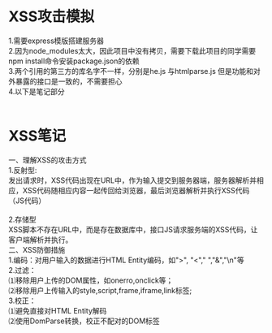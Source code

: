 # XSS攻击模拟
1.需要express模版搭建服务器<br>
2.因为node_modules太大，因此项目中没有拷贝，需要下载此项目的同学需要npm install命令安装package.json的依赖<br>
3.两个引用的第三方的库名字不一样，分别是he.js  与htmlparse.js  但是功能和对外暴露的接口是一致的，不需要担心<br>
4.以下是笔记部分<br>
<br>
# XSS笔记
一、理解XSS的攻击方式<br>
1.反射型:<br>
  发出请求时，XSS代码出现在URL中，作为输入提交到服务器端，服务器解析并相应，XSS代码随相应内容一起传回给浏览器，最后浏览器解析并执行XSS代码（JS代码）<br>  
2.存储型<br>
  XSS脚本不存在URL中，而是存在数据库中，接口JS请求服务端的XSS代码，让客户端解析并执行。<br>
二、XSS防御措施<br>
1.编码：对用户输入的数据进行HTML Entity编码，如">", "<"," ","&","\n"等<br>
2.过滤：<br>
    ⑴移除用户上传的DOM属性，如onerro,onclick等；<br>
    ⑵移除用户上传输入的style,script,frame,iframe,link标签;<br>
3.校正：<br>
    ⑴避免直接对HTML Entity解码<br>
    ⑵使用DomParse转换，校正不配对的DOM标签<br>
    
